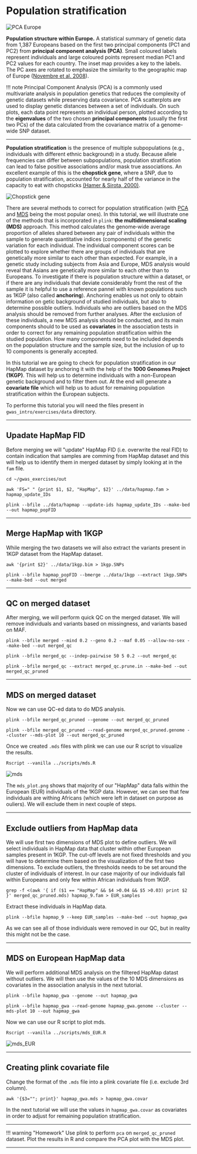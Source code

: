# Population stratification

![PCA Europe](https://whyevolutionistrue.com/wp-content/uploads/2012/02/picture-210.png)

__Population structure within Europe.__ A statistical summary of genetic data from 1,387 Europeans based on the first two principal components (PC1 and PC2) from __principal component analysis (PCA)__. Small coloured labels represent individuals and large coloured points represent median PC1 and PC2 values for each country. The inset map provides a key to the labels. The PC axes are rotated to emphasize the similarity to the geographic map of Europe ([Novembre et al. 2008](https://www.ncbi.nlm.nih.gov/pmc/articles/PMC2735096/)).

!!! note
    Principal Component Analysis (PCA) is a commonly used multivariate analysis in population genetics that reduces the complexity of genetic datasets while preserving data covariance. PCA scatterplots are used to display genetic distances between a set of individuals. On such plots, each data point represents an individual person, plotted according to the __eigenvalues__ of the two chosen __principal components__ (usually the first two PCs) of the data calculated from the covariance matrix of a genome-wide SNP dataset.

----

__Population stratification__ is the presence of multiple subpopulations (e.g., individuals with different ethnic background) in a study. Because allele frequencies can differ between subpopulations, population stratification can lead to false positive associations and/or mask true associations. An excellent example of this is the __chopstick gene__, where a SNP, due to population stratification, accounted for nearly half of the variance in the capacity to eat with chopsticks [(Hamer & Sirota, 2000)](https://www.nature.com/articles/4000662).

![Chopstick gene](https://pbs.twimg.com/media/EcOkZTDXgAYhr0w?format=jpg&name=large)

There are several methods to correct for population stratification (with [PCA](https://en.wikipedia.org/wiki/Principal_component_analysis) and [MDS](https://en.wikipedia.org/wiki/Multidimensional_scaling) being the most popular ones). In this tutorial, we will illustrate one of the methods that is incorporated in `plink`: __the multidimensional scaling (MDS)__ approach. This method calculates the genome‐wide average proportion of alleles shared between any pair of individuals within the sample to generate quantitative indices (components) of the genetic variation for each individual. The individual component scores can be plotted to explore whether there are groups of individuals that are genetically more similar to each other than expected. For example, in a genetic study including subjects from Asia and Europe, MDS analysis would reveal that Asians are genetically more similar to each other than to Europeans. To investigate if there is population structure within a dataset, or if there are any individuals that deviate considerably fromt the rest of the sample it is helpful to use a reference pannel with known populations such as 1KGP (also called __anchoring__). Anchoring enables us not only to obtain information on getic background of studied individuals, but also to determine possible outliers. Individuals who are outliers based on the MDS analysis should be removed from further analyses. After the exclusion of these individuals, a new MDS analysis should be conducted, and its main components should to be used as __covariates__ in the association tests in order to correct for any remaining population stratification within the studied population. How many components need to be included depends on the population structure and the sample size, but the inclusion of up to 10 components is generally accepted.

In this tutorial we are going to check for population stratification in our HapMap dataset by anchoring it with the help of the __1000 Genomes Project (1KGP)__. This will help us to determine individuals with a non-European genetic background and to filter them out. At the end will generate a __covariate file__ which will help us to adust for remaining population stratification within the European subjects.

To performe this tutorial you will need the files present in `gwas_intro/exercises/data` directory.

----

## Upadate HapMap FID

Before merging we will "update" HapMap FID (i.e. overwrite the real FID) to contain indication that samples are comming from HapMap dataset and this will help us to identify them in merged dataset by simply looking at in the `fam` file.

    cd ~/gwas_exercises/out
    
    awk 'FS=" " {print $1, $2, "HapMap", $2}' ../data/hapmap.fam > hapmap_update_IDs

    plink --bfile ../data/hapmap --update-ids hapmap_update_IDs --make-bed --out hapmap_popFID

----

## Merge HapMap with 1KGP

While merging the two datasets we will also extract the variants present in 1KGP dataset from the HapMap dataset.

    awk '{print $2}' ../data/1kgp.bim > 1kgp.SNPs
    
    plink --bfile hapmap_popFID --bmerge ../data/1kgp --extract 1kgp.SNPs --make-bed --out merged

----

## QC on merged dataset

After merging, we will perform quick QC on the merged dataset. We will remove individuals and variants based on missingness, and variants based on MAF.

    plink --bfile merged --mind 0.2 --geno 0.2 --maf 0.05 --allow-no-sex --make-bed --out merged_qc

    plink --bfile merged_qc --indep-pairwise 50 5 0.2 --out merged_qc

    plink --bfile merged_qc --extract merged_qc.prune.in --make-bed --out merged_qc_pruned

----

## MDS on merged dataset

Now we can use QC-ed data to do MDS analysis.

    plink --bfile merged_qc_pruned --genome --out merged_qc_pruned

    plink --bfile merged_qc_pruned --read-genome merged_qc_pruned.genome --cluster --mds-plot 10 --out merged_qc_pruned

Once we created `.mds` files with plink we can use our R script to visualize the results.
    
    Rscript --vanilla ../scripts/mds.R

![mds](pics/mds_plot.png)

The `mds_plot.png` shows that majority of our "HapMap" data falls within the European (EUR) individuals of the 1KGP data. However, we can see that few individuals are withing Africans (which were left in dataset on purpose as ouliers). We will exclude them in next couple of steps. 

----

## Exclude outliers from HapMap data

We will use first two dimensions of MDS plot to define outliers. We will select individuals in HapMap data that cluster within other European samples present in 1KGP. The cut-off levels are not fixed thresholds and you will have to determine them based on the visualization of the first two dimensions. To exclude outliers, the thresholds needs to be set around the cluster of individuals of interest. In our case majority of our individuals fall within Europeans and only few within African individuals from 1KGP.

    grep -f <(awk '{ if ($1 == "HapMap" && $4 >0.04 && $5 >0.03) print $2 }' merged_qc_pruned.mds) hapmap_9.fam > EUR_samples

Extract these individuals in HapMap data.

    plink --bfile hapmap_9 --keep EUR_samples --make-bed --out hapmap_gwa

As we can see all of those individuals were removed in our QC, but in reality this might not be the case.

----

## MDS on European HapMap data

We will perform additional MDS analysis on the filltered HapMap datast without outliers. We will then use the values of the 10 MDS dimensions as covariates in the association analysis in the next tutorial.

    plink --bfile hapmap_gwa --genome --out hapmap_gwa

    plink --bfile hapmap_gwa --read-genome hapmap_gwa.genome --cluster --mds-plot 10 --out hapmap_gwa

Now we can use our R script to plot mds.
    
    Rscript --vanilla ../scripts/mds_EUR.R

![mds_EUR](pics/mds_EUR_plot.png)

----

## Creating plink covariate file

Change the format of the `.mds` file into a plink covariate file (i.e. exclude 3rd column).

    awk '{$3=""; print}' hapmap_gwa.mds > hapmap_gwa.covar

In the next tutorial we will use the values in `hapmap_gwa.covar` as covariates in order to adjust for remaining population stratification.

----

!!! warning "Homework"
    Use plink to perform `pca` on `merged_qc_pruned` dataset. Plot the results in R and compare the PCA plot with the MDS plot.

----
